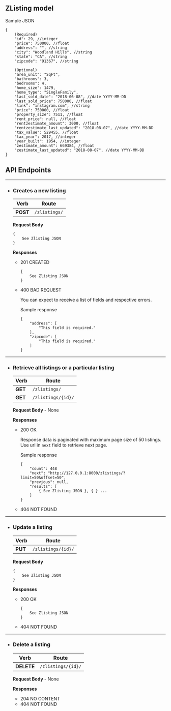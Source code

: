 ## ZListing model
Sample JSON
```
{
	(Required)
	"id": 29, //integer
	"price": 750000, //float
	"address": "", //string
	"city": "Woodland Hills", //string
	"state": "CA", //string
	"zipcode": "91367", //string

	(Optional)
	"area_unit": "SqFt",
	"bathrooms": 3,
	"bedrooms": 4, 
	"home_size": 1479, 
	"home_type": "SingleFamily",
	"last_sold_date": "2018-06-08", //date YYYY-MM-DD
	"last_sold_price": 750000, //float
	"link": "instagram.com", //string
	"price": 750000, //float
	"property_size": 7511, //float
	"rent_price": null, //float
	"rentzestimate_amount": 3000, //float
	"rentzestimate_last_updated": "2018-08-07", //date YYYY-MM-DD
	"tax_value": 529455, //float
	"tax_year": 2017, //integer
	"year_built": 1954, //integer
	"zestimate_amount": 669384, //float
	"zestimate_last_updated": "2018-08-07", //date YYYY-MM-DD
}
```

## API Endpoints
---
- ### Creates a new listing

  | Verb | Route |
  | ----------- | ----------- |
  | **POST** | `/zlistings/`|

  **Request Body** 

    ```
  	{
  		See Zlisting JSON
  	}
  	```

  **Responses**

	- 201 CREATED 
  
    	```
    	{
    		See Zlisting JSON
    	}
    	```
	
	- 400 BAD REQUEST
    	
		You can expect to receive a list of fields and respective errors.

		Sample response
    	```
    	{
			"address": [
				"This field is required."
			],
			"zipcode": [
				"This field is required."
			]
    	}
    	```

---

- ### Retrieve all listings or a particular listing

  | Verb | Route |
  | ----------- | ----------- |
  | **GET** | `/zlistings/`|
  | **GET** | `/zlistings/{id}/`|

  **Request Body** - None

  **Responses**

	- 200 OK
  
		Response data is paginated with maximum page size of 50 listings. Use url in `next` field to retrieve next page. 

		Sample response
    	```
    	{
    		"count": 448
        	"next": "http://127.0.0.1:8000/zlistings/?limit=50&offset=50",
			"previous": null,
			"results": [
				{ See Zlisting JSON }, { } ...
			]
		}
  		```

	- 404 NOT FOUND

---

- ### Update a listing 

  | Verb | Route |
  | ----------- | ----------- |
  | **PUT** | `/zlistings/{id}/`

  **Request Body** 

	```
	{
		See Zlisting JSON
	}
	```
  **Responses**

    - 200 OK
    	```
		{
			See Zlisting JSON
		}
		```
	- 404 NOT FOUND

---

- ### Delete a listing

  | Verb | Route |
  | ----------- | ----------- |
  | **DELETE** | `/zlistings/{id}/`|

  **Request Body** - None

  **Responses**

  - 204 NO CONTENT
  - 404 NOT FOUND
